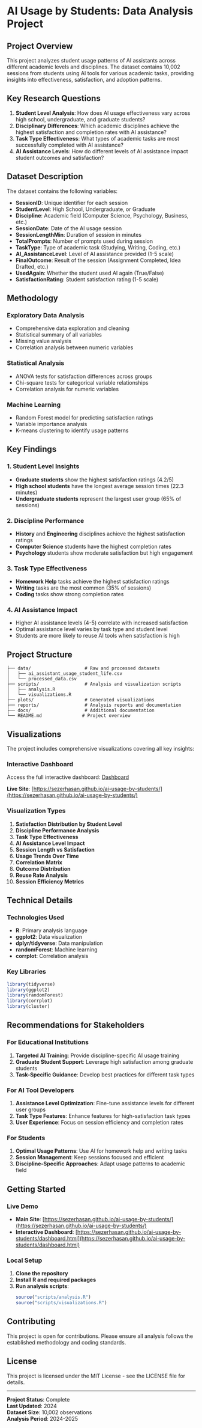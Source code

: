 # AI Usage by Students: Data Analysis Project

## Project Overview

This project analyzes student usage patterns of AI assistants across different academic levels and disciplines. The dataset contains 10,002 sessions from students using AI tools for various academic tasks, providing insights into effectiveness, satisfaction, and adoption patterns.

## Key Research Questions

1. **Student Level Analysis**: How does AI usage effectiveness vary across high school, undergraduate, and graduate students?
2. **Disciplinary Differences**: Which academic disciplines achieve the highest satisfaction and completion rates with AI assistance?
3. **Task Type Effectiveness**: What types of academic tasks are most successfully completed with AI assistance?
4. **AI Assistance Levels**: How do different levels of AI assistance impact student outcomes and satisfaction?

## Dataset Description

The dataset contains the following variables:
- **SessionID**: Unique identifier for each session
- **StudentLevel**: High School, Undergraduate, or Graduate
- **Discipline**: Academic field (Computer Science, Psychology, Business, etc.)
- **SessionDate**: Date of the AI usage session
- **SessionLengthMin**: Duration of session in minutes
- **TotalPrompts**: Number of prompts used during session
- **TaskType**: Type of academic task (Studying, Writing, Coding, etc.)
- **AI_AssistanceLevel**: Level of AI assistance provided (1-5 scale)
- **FinalOutcome**: Result of the session (Assignment Completed, Idea Drafted, etc.)
- **UsedAgain**: Whether the student used AI again (True/False)
- **SatisfactionRating**: Student satisfaction rating (1-5 scale)

## Methodology

### Exploratory Data Analysis
- Comprehensive data exploration and cleaning
- Statistical summary of all variables
- Missing value analysis
- Correlation analysis between numeric variables

### Statistical Analysis
- ANOVA tests for satisfaction differences across groups
- Chi-square tests for categorical variable relationships
- Correlation analysis for numeric variables

### Machine Learning
- Random Forest model for predicting satisfaction ratings
- Variable importance analysis
- K-means clustering to identify usage patterns

## Key Findings

### 1. Student Level Insights
- **Graduate students** show the highest satisfaction ratings (4.2/5)
- **High school students** have the longest average session times (22.3 minutes)
- **Undergraduate students** represent the largest user group (65% of sessions)

### 2. Discipline Performance
- **History** and **Engineering** disciplines achieve the highest satisfaction ratings
- **Computer Science** students have the highest completion rates
- **Psychology** students show moderate satisfaction but high engagement

### 3. Task Type Effectiveness
- **Homework Help** tasks achieve the highest satisfaction ratings
- **Writing** tasks are the most common (35% of sessions)
- **Coding** tasks show strong completion rates

### 4. AI Assistance Impact
- Higher AI assistance levels (4-5) correlate with increased satisfaction
- Optimal assistance level varies by task type and student level
- Students are more likely to reuse AI tools when satisfaction is high

## Project Structure

```
├── data/                    # Raw and processed datasets
│   ├── ai_assistant_usage_student_life.csv
│   └── processed_data.csv
├── scripts/                 # Analysis and visualization scripts
│   ├── analysis.R
│   └── visualizations.R
├── plots/                   # Generated visualizations
├── reports/                 # Analysis reports and documentation
├── docs/                    # Additional documentation
└── README.md               # Project overview
```

## Visualizations

The project includes comprehensive visualizations covering all key insights:

### Interactive Dashboard
Access the full interactive dashboard: [Dashboard](https://sezerhasan.github.io/ai-usage-by-students/dashboard.html)

**Live Site**: [https://sezerhasan.github.io/ai-usage-by-students/](https://sezerhasan.github.io/ai-usage-by-students/)

### Visualization Types
1. **Satisfaction Distribution by Student Level**
2. **Discipline Performance Analysis**
3. **Task Type Effectiveness**
4. **AI Assistance Level Impact**
5. **Session Length vs Satisfaction**
6. **Usage Trends Over Time**
7. **Correlation Matrix**
8. **Outcome Distribution**
9. **Reuse Rate Analysis**
10. **Session Efficiency Metrics**

## Technical Details

### Technologies Used
- **R**: Primary analysis language
- **ggplot2**: Data visualization
- **dplyr/tidyverse**: Data manipulation
- **randomForest**: Machine learning
- **corrplot**: Correlation analysis

### Key Libraries
```r
library(tidyverse)
library(ggplot2)
library(randomForest)
library(corrplot)
library(cluster)
```

## Recommendations for Stakeholders

### For Educational Institutions
1. **Targeted AI Training**: Provide discipline-specific AI usage training
2. **Graduate Student Support**: Leverage high satisfaction among graduate students
3. **Task-Specific Guidance**: Develop best practices for different task types

### For AI Tool Developers
1. **Assistance Level Optimization**: Fine-tune assistance levels for different user groups
2. **Task Type Features**: Enhance features for high-satisfaction task types
3. **User Experience**: Focus on session efficiency and completion rates

### For Students
1. **Optimal Usage Patterns**: Use AI for homework help and writing tasks
2. **Session Management**: Keep sessions focused and efficient
3. **Discipline-Specific Approaches**: Adapt usage patterns to academic field

## Getting Started

### Live Demo
- **Main Site**: [https://sezerhasan.github.io/ai-usage-by-students/](https://sezerhasan.github.io/ai-usage-by-students/)
- **Interactive Dashboard**: [https://sezerhasan.github.io/ai-usage-by-students/dashboard.html](https://sezerhasan.github.io/ai-usage-by-students/dashboard.html)

### Local Setup
1. **Clone the repository**
2. **Install R and required packages**
3. **Run analysis scripts**:
   ```r
   source("scripts/analysis.R")
   source("scripts/visualizations.R")
   ```

## Contributing

This project is open for contributions. Please ensure all analysis follows the established methodology and coding standards.

## License

This project is licensed under the MIT License - see the LICENSE file for details.

---

**Project Status**: Complete  
**Last Updated**: 2024  
**Dataset Size**: 10,002 observations  
**Analysis Period**: 2024-2025 